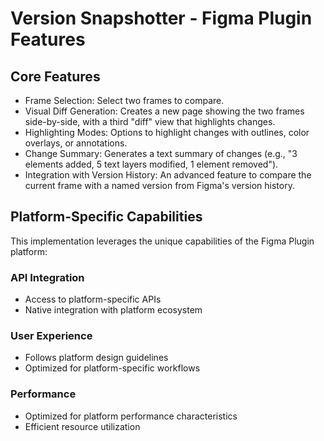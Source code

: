 # Version Snapshotter - Figma Plugin Features

## Core Features
- Frame Selection: Select two frames to compare.
- Visual Diff Generation: Creates a new page showing the two frames side-by-side, with a third "diff" view that highlights changes.
- Highlighting Modes: Options to highlight changes with outlines, color overlays, or annotations.
- Change Summary: Generates a text summary of changes (e.g., "3 elements added, 5 text layers modified, 1 element removed").
- Integration with Version History: An advanced feature to compare the current frame with a named version from Figma's version history.

## Platform-Specific Capabilities
This implementation leverages the unique capabilities of the Figma Plugin platform:

### API Integration
- Access to platform-specific APIs
- Native integration with platform ecosystem

### User Experience
- Follows platform design guidelines
- Optimized for platform-specific workflows

### Performance
- Optimized for platform performance characteristics
- Efficient resource utilization
